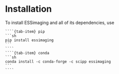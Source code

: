 # Installation

To install ESSimaging and all of its dependencies, use

`````{tab-set}
````{tab-item} pip
```sh
pip install essimaging
```
````
````{tab-item} conda
```sh
conda install -c conda-forge -c scipp essimaging
```
````
`````
